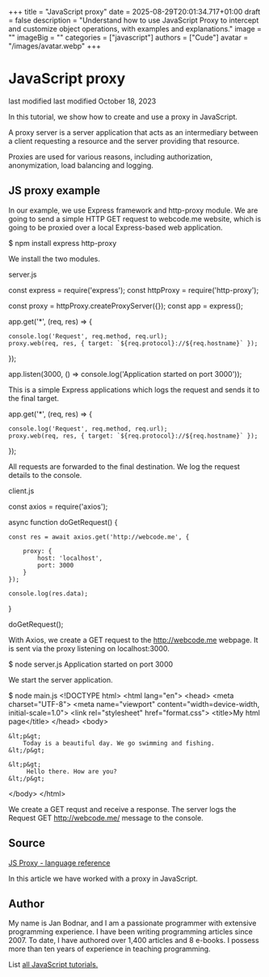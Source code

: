 +++
title = "JavaScript proxy"
date = 2025-08-29T20:01:34.717+01:00
draft = false
description = "Understand how to use JavaScript Proxy to intercept and customize object operations, with examples and explanations."
image = ""
imageBig = ""
categories = ["javascript"]
authors = ["Cude"]
avatar = "/images/avatar.webp"
+++

# JavaScript proxy

last modified last modified October 18, 2023

 

In this tutorial, we show how to create and use a proxy in JavaScript. 

A proxy server is a server application that acts as an intermediary
between a client requesting a resource and the server providing that resource.  

Proxies are used for various reasons, including authorization, anonymization,
load balancing and logging.

## JS proxy example

In our example, we use Express framework and http-proxy module. We are going 
to send a simple HTTP GET request to webcode.me website, which is going to 
be proxied over a local Express-based web application.

$ npm install express http-proxy

We install the two modules.

server.js
  

const express = require('express');
const httpProxy = require('http-proxy');

const proxy = httpProxy.createProxyServer({});
const app = express();

app.get('*', (req, res) =&gt; {

    console.log('Request', req.method, req.url);
    proxy.web(req, res, { target: `${req.protocol}://${req.hostname}` });
});

app.listen(3000, () =&gt; console.log('Application started on port 3000'));

This is a simple Express applications which logs the request and sends it to 
the final target.

app.get('*', (req, res) =&gt; {

    console.log('Request', req.method, req.url);
    proxy.web(req, res, { target: `${req.protocol}://${req.hostname}` });
});

All requests are forwarded to the final destination. We log the request details 
to the console.

client.js
  

const axios = require('axios');

async function doGetRequest() {

    const res = await axios.get('http://webcode.me', {

        proxy: {
            host: 'localhost',
            port: 3000
        }
    });

    console.log(res.data);
}

doGetRequest();

With Axios, we create a GET request to the http://webcode.me
webpage. It is sent via the proxy listening on localhost:3000.

$ node server.js 
Application started on port 3000

We start the server application.

$ node main.js 
&lt;!DOCTYPE html&gt;
&lt;html lang="en"&gt;
&lt;head&gt;
    &lt;meta charset="UTF-8"&gt;
    &lt;meta name="viewport" content="width=device-width, initial-scale=1.0"&gt;
    &lt;link rel="stylesheet" href="format.css"&gt;
    &lt;title&gt;My html page&lt;/title&gt;
&lt;/head&gt;
&lt;body&gt;

    &lt;p&gt;
        Today is a beautiful day. We go swimming and fishing.
    &lt;/p&gt;
    
    &lt;p&gt;
         Hello there. How are you?
    &lt;/p&gt;
    
&lt;/body&gt;
&lt;/html&gt;

We create a GET requst and receive a response. The server logs the
Request GET http://webcode.me/ message to the console.

## Source

[JS Proxy - language reference](https://developer.mozilla.org/en-US/docs/Web/JavaScript/Reference/Global_Objects/Proxy)

In this article we have worked with a proxy in JavaScript.

## Author

My name is Jan Bodnar, and I am a passionate programmer with extensive
programming experience. I have been writing programming articles since 2007.
To date, I have authored over 1,400 articles and 8 e-books. I possess more
than ten years of experience in teaching programming.

List [all JavaScript tutorials.](/all/#js)